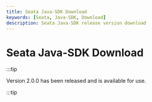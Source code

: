 ```yaml
---
title: Seata Java-SDK Download
keywords: [Seata, Java-SDK, Download]
description: Seata Java-SDK release version download
---
```



# Seata Java-SDK Download

:::tip

Version 2.0.0 has been released and is available for use. 

:::tip

